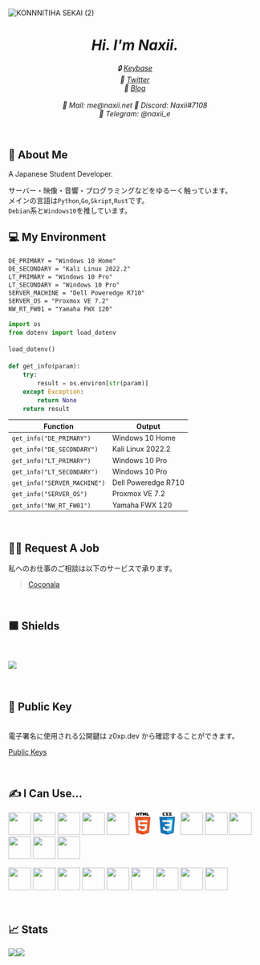 # 
![KONNNITIHA SEKAI (2)](https://user-images.githubusercontent.com/78034307/126901591-f3d97066-685c-4b84-a425-78702639149e.gif)
<h1 align='center'><i>  Hi. I'm Naxii.</i></h1>
<p align='center'>
<i>
  🔒 <a href="https://keybase.io/naxii_e">Keybase</a><br>
  🐓 <a href="https://twitter.com/naxii_e">Twitter</a><br>
  📝 <a href="https://i.naxii.net/blog">Blog</a><br>
  <br>
  📧 <a>Mail: me@naxii.net</a>
  👾 <a>Discord: Naxii#7108</a><br>
  🥷 <a>Telegram: @naxii_e</a>
  </i>
</p>
<br>


## 🤔 About Me

A Japanese Student Developer. <br> 

サーバー・映像・音響・プログラミングなどをゆるーく触っています。<br>
メインの言語は`Python`,`Go`,`Skript`,`Rust`です。<br>
`Debian`系と`Windows10`を推しています。
<br>

## 💻 My Environment

```shell
DE_PRIMARY = "Windows 10 Home"
DE_SECONDARY = "Kali Linux 2022.2"
LT_PRIMARY = "Windows 10 Pro"
LT_SECONDARY = "Windows 10 Pro"
SERVER_MACHINE = "Dell Poweredge R710"
SERVER_OS = "Proxmox VE 7.2"
NW_RT_FW01 = "Yamaha FWX 120"
```

```python
import os
from dotenv import load_dotenv

load_dotenv()

def get_info(param):
    try:
        result = os.environ[str(param)]
    except Exception:
        return None
    return result
```

| Function                     | Output              |
|------------------------------|---------------------|
| `get_info("DE_PRIMARY")`     | Windows 10 Home     |
| `get_info("DE_SECONDARY")`   | Kali Linux 2022.2   |
| `get_info("LT_PRIMARY")`     | Windows 10 Pro      |
| `get_info("LT_SECONDARY")`   | Windows 10 Pro      |
| `get_info("SERVER_MACHINE")` | Dell Poweredge R710 |
| `get_info("SERVER_OS")`      | Proxmox VE 7.2      |
| `get_info("NW_RT_FW01")`     | Yamaha FWX 120      |

<br>


## 👨‍💻 Request A Job

私へのお仕事のご相談は以下のサービスで承ります。<br>

> <a href="https://coconala.com/users/2197264/">Coconala</a>
<br>


## 🟩 Shields
<br>
<p align='left'>
  <img src='https://img.shields.io/github/license/naxii-e/htcd-json?label=%E5%85%A8%E3%81%A6%E3%81%AE%E3%83%AA%E3%83%9D%E3%82%B8%E3%83%88%E3%83%AA%E3%81%AE%E3%83%A9%E3%82%A4%E3%82%BB%E3%83%B3%E3%82%B9&style=for-the-badge'>
</p>
<br>


## 🔑 Public Key
<br>
電子署名に使用される公開鍵は z0xp.dev から確認することができます。
<br>
<p align='left'>
  <a href="https://z0xp.dev/certification.html">Public Keys</a><br>
</p>
<br>

## ✍ I Can Use...
<p align='left'>
  <img src='https://upload.wikimedia.org/wikipedia/commons/5/5f/Windows_logo_-_2012.svg' width='45' height='45'/>
  <img src='https://upload.wikimedia.org/wikipedia/commons/thumb/9/9e/CentOS_Graphical_Symbol.svg/1200px-CentOS_Graphical_Symbol.svg.png' width='45' height='45'/>
  <img src='https://upload.wikimedia.org/wikipedia/commons/thumb/7/7d/Arcolinux.svg/1200px-Arcolinux.svg.png' width='45' height='45'/>
  <img src='https://upload.wikimedia.org/wikipedia/commons/9/9e/UbuntuCoF.svg' width='45' height='45'/>
  <img src='https://upload.wikimedia.org/wikipedia/commons/4/4b/Kali_Linux_2.0_wordmark.svg' width='45' height='45'/>
  <img src='https://raw.githubusercontent.com/devicons/devicon/master/icons/html5/html5-original-wordmark.svg' width='45' height='45'/>
  <img src='https://raw.githubusercontent.com/devicons/devicon/master/icons/css3/css3-original-wordmark.svg' width='45' height='45'/>
  <img src='https://upload.wikimedia.org/wikipedia/commons/c/c3/Python-logo-notext.svg' width='45' height='45'/>
  <img src='https://upload.wikimedia.org/wikipedia/commons/2/23/Go_Logo_Aqua.svg' width='45' height='45'/>
  <img src='https://upload.wikimedia.org/wikipedia/commons/1/18/C_Programming_Language.svg' width='45' height='45'/>
  <img src='https://cdnlogo.com/logos/c/27/c.svg' width='45' height='45'/>
  <img src='https://prev.rust-lang.org/logos/rust-logo-512x512-blk.png' width='45' height='45'/>
  <img src='https://docs.skunity.com/admin/assets/img/skunity_square_white.png' width='45' height='45'/>
</p>
<p align='left'>
  <img src='https://camo.githubusercontent.com/21439e24ddd0195751bd0cca02c521e041b87de9c995bcef18c9083d4c1d0473/68747470733a2f2f7777772e70726f786d6f782e636f6d2f696d616765732f70726f786d6f782f50726f786d6f782d6c6f676f2d737461636b65642d38343070782e706e67' width='45' height='45'/>
  <img src='https://upload.wikimedia.org/wikipedia/commons/9/91/Octicons-mark-github.svg' width='45' height='45'/>
  <img src='https://upload.wikimedia.org/wikipedia/commons/1/1d/PyCharm_Icon.svg' width='45' height='45'/>
  <img src='https://resources.jetbrains.com/storage/products/goland/img/meta/goland_logo_300x300.png' width='45' height='45'/>
  <img src='https://resources.jetbrains.com/storage/products/datagrip/img/meta/datagrip_logo_300x300.png' width='45' height='45'/>
  <img src='https://resources.jetbrains.com/storage/products/webstorm/img/meta/webstorm_logo_300x300.png' width='45' height='45'/>
  <img src='https://upload.wikimedia.org/wikipedia/commons/9/9a/Visual_Studio_Code_1.35_icon.svg' width='45' height='45'/>
  <img src='https://upload.wikimedia.org/wikipedia/commons/5/59/Visual_Studio_Icon_2019.svg' width='45' height='45'/>
  <img src='https://upload.wikimedia.org/wikipedia/commons/1/19/Unity_Technologies_logo.svg' width='45' height='45'/>
</p>
<br>

## 📈 Stats

<a href="https://github.com/anuraghazra/github-readme-stats">
  <img align="left" src="https://github-readme-stats.vercel.app/api?username=Naxii-e&theme=dark&count_private=true" />
</a>
<a href="https://github.com/anuraghazra/github-readme-stats">
  <img align="left" src="https://github-readme-stats.vercel.app/api/top-langs/?username=Naxii-e&layout=compact&theme=dark&count_private=true" />
</a>
